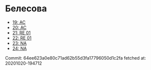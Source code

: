 # Белесова
- [19: AC](19.md)
- [20: AC](20.md)
- [21: RE 01](21.md)
- [22: RE 01](22.md)
- [23: NA](23.md)
- [24: NA](24.md)

Commit: 64ee623a0e80c71ad62b55d3fa17796050d1c2fa
 fetched at: 20201020-194712
